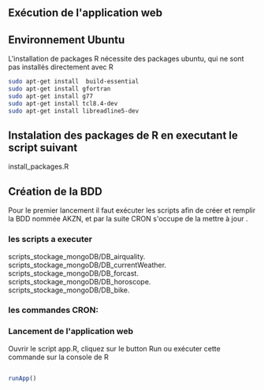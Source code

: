 ## Exécution de l'application web

## Environnement Ubuntu 
L'installation de packages R nécessite des packages ubuntu, qui ne sont pas installés directement avec R

```bash
sudo apt-get install  build-essential
sudo apt-get install gfortran
sudo apt-get install g77
sudo apt-get install tcl8.4-dev
sudo apt-get install libreadline5-dev
```
## Instalation des packages de R en executant le script suivant
install_packages.R

## Création de la BDD
Pour le premier lancement il faut exécuter les scripts afin de créer et remplir la BDD nommée AKZN, et par la suite CRON s'occupe de la mettre à jour .

### les scripts a executer 
scripts_stockage_mongoDB/DB_airquality.\
scripts_stockage_mongoDB/DB_currentWeather.\
scripts_stockage_mongoDB/DB_forcast.\
scripts_stockage_mongoDB/DB_horoscope.\
scripts_stockage_mongoDB/DB_bike.

### les commandes CRON:


### Lancement de l'application web 
Ouvrir le script app.R, cliquez sur le button Run ou exécuter cette commande sur la console de R
```R

runApp()

```

